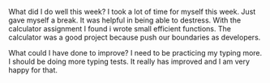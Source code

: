 What did I do well this week?
I took a lot of time for myself this week. Just gave myself a break. It was helpful in being able to destress.
With the calculator assignment I found i wrote small efficient functions. The calculator was a good project because
push our boundaries as developers.


What could I have done to improve?
I need to be practicing my typing more. I should be doing more typing tests. It really has improved and I am
very happy for that. 
